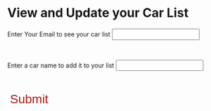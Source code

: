 <h1> View and Update your Car List </h1>

<body>

<div id = "json-data"> </div>

<label for="email-input">Enter Your Email to see your car list</label>
<input name="email-input" type="text" id="email-input">

<br>

<label for="car-input">Enter a car name to add it to your list</label>
<input name="car-input" type="text" id="car-input">

<br>
<br>
<button class="button1" onclick="addCar()" id="submit-button">Submit</button>

</body>

<script>

function getCars() {
  const email = document.getElementById('email-input').value;
  
  const options = {
      method: 'GET', 
      mode: 'cors', 
      cache: 'default', 
      credentials: 'same-origin', 
      headers: {
          'Content-Type': 'application/json'
          
      },
  };


  // fetch('https://breadbops.gq/api/person/all', options)
  //   .then(response => response.json())
  //   .then(data => {
  //     console.log(data);
  //     let items = '';
  //     for (const item of data[0]["carList"]) {
  //         items += `<li>${item.name}</li>`;
  //     }
  //     document.getElementById('json-data').innerHTML = `<ul>${items}</ul>`;
  //   })
  //   .catch(error => console.error(error));

  fetch('https://breadbops.gq/api/person/getPersonCarList?email=' + email, options)
    .then(response => response.json())
    .then(data => {
      console.log(data);
      let items = '';
      for (const item of data) {
          items += `<li>${item.name}</li>`;
      }
      document.getElementById('json-data').innerHTML = `<ul>${items}</ul>`;
    })
    .catch(error => console.error(error));

}



function addCar() {
  const email = document.getElementById('email-input').value;
  const car = document.getElementById('car-input').value;

  const url = "https://breadbops.gq/api/person/addCar";

  var details = {
      'email': email,
      'carName': car
  };

  var formBody = [];
  for (var property in details) {
    var encodedKey = encodeURIComponent(property);
    var encodedValue = encodeURIComponent(details[property]);
    formBody.push(encodedKey + "=" + encodedValue);
  }
  formBody = formBody.join("&");

  
  const options = {
    method: 'POST', 
    mode: 'cors', // no-cors, *cors, same-origin
    cache: 'default', // *default, no-cache, reload, force-cache, only-if-cached
    credentials: 'same-origin', // include, *same-origin, omit
    headers: {
      // 'Content-Type': 'application/json'
      'Content-Type': 'application/x-www-form-urlencoded;charset=UTF-8'
    },
    body: formBody
  };

  fetch(url, options)
    .then(response => console.log(response.text()))
    .then(result => getCars())
    .catch(error => console.log('error', error));
}

</script>

<style>

  #input {
      text-shadow: 0 1px 1px hsl(0 0% 0% / 20%);
  }


  a:focus,
  a:hover {
    text-decoration-color: black;
  }

  input {
    font-size: 1em;
    padding: 0.2em 0.5em;
  }   

  label {
      font-size: 1em;
  }

  .button {
    background-color: #ad1616;
    color: white;
    text-align: center;
    transition-duration: 1s;
    cursor: pointer;
  }

  .button1 {
    background: transparent;
    border: none;
    border-radius: 12px;
    color: #ad1616; 
    font-size: 2em;
  }

  .button1:hover {
    transition-duration: 1s;
    background-color: #ad1616;
    color: white;
  }
</style>